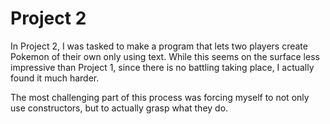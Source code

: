 # Project 2
In Project 2, I was tasked to make a program that lets two players create Pokemon of their own only using text. While this seems on the surface less impressive than Project 1,
since there is no battling taking place, I actually found it much harder.

The most challenging part of this process was forcing myself to not only use constructors, but to actually grasp what they do.

